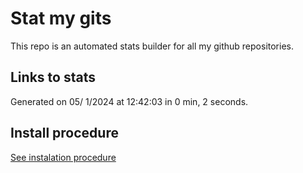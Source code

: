 # Stat my gits

This repo is an automated stats builder for all my github repositories.

## Links to stats


Generated on 05/ 1/2024 at 12:42:03 in 0 min, 2 seconds.

## Install procedure

[See instalation procedure](./src/install.md)
